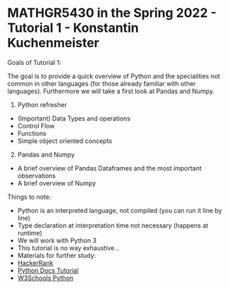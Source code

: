 # MATHGR5430 in the Spring 2022 - Tutorial 1 - Konstantin Kuchenmeister

Goals of Tutorial 1:

The goal is to provide a quick overview of Python and the specialities not common in other languages (for those already familiar with other languages). Furthermore we will take a first look at Pandas and Numpy.

1.   Python refresher      
- (Important) Data Types and operations
- Control Flow
- Functions
- Simple object oriented concepts

2.   Pandas and Numpy
- A brief overview of Pandas Dataframes and the most important observations
- A brief overview of Numpy 


Things to note:
- Python is an interpreted language, not compiled (you can run it line by line)
- Type declaration at interpretation time not necessary (happens at runtime) 
- We will work with Python 3       
- This tutorial is no way exhaustive...
- Materials for further study:    
- [HackerRank](https://www.hackerrank.com/domains/python)
- [Python Docs Tutorial](https://docs.python.org/3/tutorial/)
- [W3Schools Python](https://www.w3schools.com/python/)

